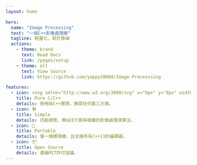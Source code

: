 ```yaml
---
layout: home

hero:
  name: "Image Processing"
  text: "一個C++影像處理庫"
  tagline: 輕量化、易於移植
  actions:
    - theme: brand
      text: Read Docs
      link: /pages/setup
    - theme: alt
      text: View Source
      link: https://github.com/yappy2000d/Image-Processsing

features:
  - icon: <svg xmlns="http://www.w3.org/2000/svg" x="0px" y="0px" width="100" height="100" viewBox="0 0 48 48"><path fill="#00549d" fill-rule="evenodd" d="M22.903,3.286c0.679-0.381,1.515-0.381,2.193,0 3.355,1.883,13.451,7.551,16.807,9.434C42.582,13.1,43,13.804,43,14.566c0,3.766,0,15.101,0,18.867 c0,0.762-0.418,1.466-1.097,1.847c-3.355,1.883-13.451,7.551-16.807,9.434c-0.679,0.381-1.515,0.381-2.193,0 -3.355-1.883-13.451-7.551-16.807-9.434C5.418,34.899,5,34.196,5,33.434c0-3.766,0-15.101,0-18.867 c0-0.762,0.418-1.466,1.097-1.847C9.451,10.837,19.549,5.169,22.903,3.286z" clip-rule="evenodd"></path><path fill="#0086d4" fill-rule="evenodd" d="M5.304,34.404C5.038,34.048,5,33.71,5,33.255 c0-3.744,0-15.014,0-18.759c0-0.758,0.417-1.458,1.094-1.836c3.343-1.872,13.405-7.507,16.748-9.38 c0.677-0.379,1.594-0.371,2.271,0.008c3.343,1.872,13.371,7.459,16.714,9.331c0.27,0.152,0.476,0.335,0.66,0.576L5.304,34.404z" clip-rule="evenodd"></path><path fill="#fff" fill-rule="evenodd" d="M24,10c7.727,0,14,6.273,14,14s-6.23,14-14,14 s-14-6.273-14-14S16.273,10,24,10z M24,17c3.863,0,7,3.136,7,7c0,3.863-3.137,7-7,7s-7-3.137-7-7C17,20.136,20.136,17,24,17z" clip-rule="evenodd"></path><path fill="#0075c0" fill-rule="evenodd" d="M42.485,13.205c0.516,0.483,0.506,1.211,0.506,1.784 c0,3.795-0.032,14.589,0.009,18.384c0.004,0.396-0.127,0.813-0.323,1.127L23.593,24L42.485,13.205z" clip-rule="evenodd"></path><path fill="#fff" fill-rule="evenodd" d="M31 21H33V27H31zM38 21H40V27H38z" clip-rule="evenodd"></path><path fill="#fff" fill-rule="evenodd" d="M29 23H35V25H29zM36 23H42V25H36z" clip-rule="evenodd"></path></svg>
    title: Pure C/C++
    details: 使用純C++實現，無需任何第三方庫。
  - icon: 🛠️
    title: Simple
    details: 功能精簡，無GUI介面與複雜的影像處理演算法。
  - icon: 🚀
    title: Portable
    details: 僅一個標頭檔，且支援所有C++11的編譯器。
  - icon: 📦
    title: Open Source
    details: 遵循MIT許可協議。
---
```

